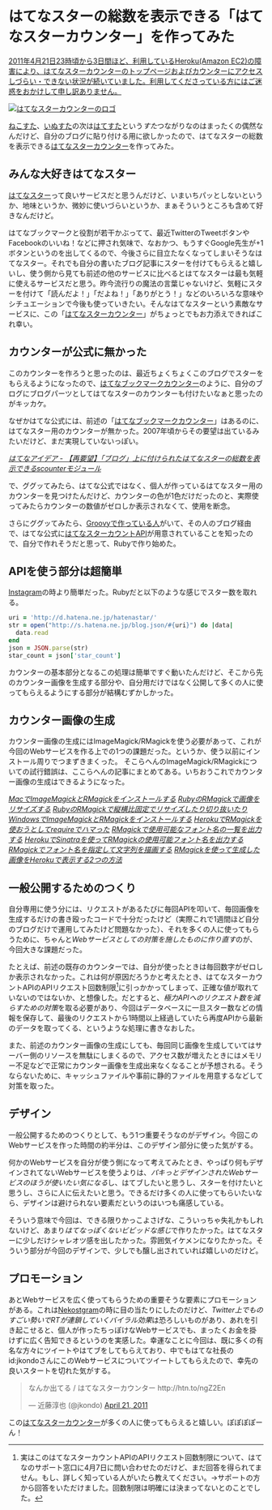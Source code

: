 # <span>はてなスターの総数を表示できる</span><span>「はてなスターカウンター」を作ってみた</span>

<ins>2011年4月21日23時頃から3日間ほど、利用している[Heroku(Amazon EC2)の障害](http://itpro.nikkeibp.co.jp/post/NEWS/20110421/359696/)により、はてなスターカウンターのトップページおよびカウンターにアクセスしづらい・できない状況が続いていました。利用してくださっている方にはご迷惑をおかけして申し訳ありません。</ins>

[![はてなスターカウンターのロゴ](/images/common/logo-hatenastar-counter.gif)](http://hatenastar.heroku.com/)

[ねこすた](http://nekostagram.com/)、[いぬすた](http://inustagram.heroku.com/)の次は[はてすた](http://hatenastar.heroku.com/)という*すた*つながりなのはまったくの偶然なんだけど、自分のブログに貼り付ける用に欲しかったので、はてなスターの総数を表示できる[はてなスターカウンター](http://hatenastar.heroku.com/)を作ってみた。

<!-- READMORE -->


## みんな大好きはてなスター

[はてなスター](http://s.hatena.ne.jp/)って良いサービスだと思うんだけど、いまいちパッとしないというか、地味というか、微妙に使いづらいというか、まぁそういうところも含めて好きなんだけど。

はてなブックマークと役割が若干かぶってて、最近TwitterのTweetボタンやFacebookのいいね！などに押され気味で、なおかつ、もうすぐGoogle先生が+1ボタンというのを出してくるので、今後さらに目立たなくなってしまいそうなはてなスター。それでも自分の書いたブログ記事にスターを付けてもらえると嬉しいし、使う側から見ても前述の他のサービスに比べるとはてなスターは最も気軽に使えるサービスだと思う。昨今流行りの魔法の言葉じゃないけど、気軽にスターを付けて「読んだよ！」「だよね！」「ありがとう！」などのいろいろな意味やシチュエーションで今後も使っていきたい。そんなはてなスターという素敵なサービスに、この「[はてなスターカウンター](http://hatenastar.heroku.com/)」がちょっとでもお力添えできればこれ幸い。


## カウンターが公式に無かった

このカウンターを作ろうと思ったのは、最近ちょくちょくこのブログでスターをもらえるようになったので、[はてなブックマークカウンター](http://b.hatena.ne.jp/help/bcounter)のように、自分のブログにブログパーツとしてはてなスターのカウンターも付けたいなぁと思ったのがキッカケ。

なぜかはてな公式には、前述の「[はてなブックマークカウンター](http://b.hatena.ne.jp/help/bcounter)」はあるのに、はてなスター用のカウンターが無かった。2007年頃からその要望は出ているみたいだけど、まだ実現していないっぽい。

<cite>[はてなアイデア - 【再要望】「ブログ」上に付けられたはてなスターの総数を表示できるscounterモジュール](http://i.hatena.ne.jp/idea/17915)</cite>

で、ググッてみたら、はてな公式ではなく、個人が作っているはてなスター用のカウンターを見つけたんだけど、カウンターの色が1色だけだったのと、実際使ってみたらカウンターの数値がゼロしか表示されなくて、使用を断念。

さらにググッてみたら、[Groovyで作っている人](http://d.hatena.ne.jp/orangeclover/20100917/1284733347)がいて、その人のブログ経由で、はてな公式に[はてなスターカウントAPI](http://developer.hatena.ne.jp/ja/documents/star/apis/count)が用意されていることを知ったので、自分で作れそうだと思って、Rubyで作り始めた。


## APIを使う部分は超簡単

[Instagram](/2011/02/28/instagram-api-of-exclusive-use-for-cat-lovers-nekostagram)の時より簡単だった。Rubyだと以下のような感じでスター数を取れる。

~~~ ruby
uri = 'http://d.hatena.ne.jp/hatenastar/'
str = open("http://s.hatena.ne.jp/blog.json/#{uri}") do |data|
  data.read
end
json = JSON.parse(str)
star_count = json['star_count']
~~~

カウンターの基本部分となるこの処理は簡単ですぐ動いたんだけど、そこから先のカウンター画像を生成する部分や、自分用だけではなく公開して多くの人に使ってもらえるようにする部分が結構むずかしかった。


## カウンター画像の生成

カウンター画像の生成にはImageMagick/RMagickを使う必要があって、これが今回のWebサービスを作る上での1つの課題だった。というか、使う以前にインストール周りでつまずきまくった。
そこらへんのImageMagick/RMagickについての試行錯誤は、ここらへんの記事にまとめてある。いちおうこれでカウンター画像の生成はできるようになった。

<cite>[MacでImageMagickとRMagickをインストールする](/2011/03/20/mac-ruby-imagemagick-rmagick-install)</cite>
<cite>[RubyのRMagickで画像をリサイズする](/2011/03/21/ruby-rmagick-imagemagick-resize-scale-thumbnail-sample)</cite>
<cite>[RubyのRMagickで縦横比固定でリサイズしたり切り抜いたり](/2011/03/22/ruby-rmagick-imagemagick-resize-crop)</cite>
<cite>[WindowsでImageMagickとRMagickをインストールする](/2011/04/09/windows-ruby-imagemagick-rmagick-install)</cite>
<cite>[HerokuでRMagickを使おうとしてrequireでハマった](/2011/04/10/ruby-heroku-use-rmagick-bundler-require)</cite>
<cite>[RMagickで使用可能なフォント名の一覧を出力する](/2011/04/11/ruby-rmagick-output-font-name-list)</cite>
<cite>[HerokuでSinatraを使ってRMagickの使用可能フォント名を出力する](/2011/04/12/ruby-heroku-sinatra-rmagick-output-font-list)</cite>
<cite>[RMagickでフォント名を指定して文字列を描画する](/2011/04/13/ruby-rmagick-font-draw-string-annotate)</cite>
<cite>[RMagickを使って生成した画像をHerokuで表示する2つの方法](/2011/04/14/ruby-heroku-rmagick-display-generate-image)</cite>


## 一般公開するためのつくり

自分専用に使う分には、リクエストがあるたびに毎回APIを叩いて、毎回画像を生成するだけの書き殴ったコードで十分だったけど（実際これで1週間ほど自分のブログだけで運用してみたけど問題なかった）、それを多くの人に使ってもらうために、ちゃんと*Webサービスとしての対策を施したものに作り直す*のが、今回大きな課題だった。

たとえば、前述の既存のカウンターでは、自分が使ったときは毎回数字がゼロしか表示されなかった。これは何が原因だろうかと考えたとき、はてなスターカウントAPIのAPIリクエスト回数制限[^1]に引っかかってしまって、正確な値が取れていないのではないか、と想像した。だとすると、*極力APIへのリクエスト数を減らすための対策*を取る必要があり、今回はデータベースに一旦スター数などの情報を保存して、最後のリクエストから1時間以上経過していたら再度APIから最新のデータを取ってくる、というような処理に書きなおした。

また、前述のカウンター画像の生成にしても、毎回同じ画像を生成していてはサーバー側のリソースを無駄にしまくるので、アクセス数が増えたときにはメモリー不足などで正常にカウンター画像を生成出来なくなることが予想される。そうならないために、キャッシュファイルや事前に静的ファイルを用意するなどして対策を取った。


## デザイン

一般公開するためのつくりとして、もう1つ重要そうなのがデザイン。今回このWebサービスを作った時間の約半分は、このデザイン部分に使った気がする。

何かのWebサービスを自分が使う側になって考えてみたとき、やっぱり何もデザインされてないWebサービスを使うよりは、*パキっとデザインされたWebサービスのほうが使いたい気になる*し、はてブしたいと思うし、スターを付けたいと思うし、さらに人に伝えたいと思う。できるだけ多くの人に使ってもらいたいなら、デザインは避けられない要素だというのはいつも痛感している。

そういう意味で今回は、できる限りかっこよさげな、こういっちゃ失礼かもしれないけど、あまり*はてなっぽくないビビッドな感じ*で作りたかった。はてなスターに少しだけシャレオツ感を出したかった。雰囲気イケメンになりたかった。そういう部分が今回のデザインで、少しでも醸し出されていれば嬉しいのだけど。


## プロモーション

あとWebサービスを広く使ってもらうための重要そうな要素にプロモーションがある。これは[Nekostgram](http://nekostagram.com/)の時に目の当たりにしたのだけど、*Twitter上でものすごい勢いでRTが連鎖していくバイラル効果*は恐ろしいものがあり、あれを引き起こせると、個人が作ったちっぽけなWebサービスでも、まったくお金を掛けずに広く告知できるというのを実感した。幸運なことに今回は、既に多くの有名な方々にツイートやはてブをしてもらえており、中でもはてな社長のid:jkondoさんにこのWebサービスについてツイートしてもらえたので、幸先の良いスタートを切れた気がする。

<blockquote class="twitter-tweet"><p>なんか出てる / はてなスターカウンター http://htn.to/ngZ2En</p>&mdash; 近藤淳也 (@jkondo) <a href="https://twitter.com/jkondo/statuses/60929113678032896">April 21, 2011</a></blockquote>
<script async src="https://platform.twitter.com/widgets.js" charset="utf-8"></script>

この[はてなスターカウンター](http://hatenastar.heroku.com/)が多くの人に使ってもらえると嬉しい。ぽぽぽぽーん！

[^1]: 実はこのはてなスターカウントAPIのAPIリクエスト回数制限について、はてなのサポート窓口に4月7日に問い合わせたのだけど、まだ回答を得られてません。もし、詳しく知っている人がいたら教えてください。→サポートの方から回答をいただけました。回数制限は明確には決まってないとのことでした。
